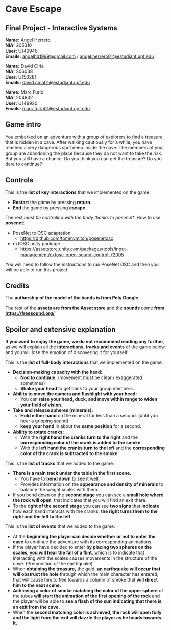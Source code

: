 # Cave Escape
##  Final Project - Interactive Systems<br />

**Name:** Àngel Herrero <br />
**NIA:** 205310<br />
**User:** U149946<br />
**Emails:** angelhd1999@gmail.com / angel.herrero01@estudiant.upf.edu<br />

**Name:** David Ciria <br />
**NIA:** 206038<br />
**User:** U150281<br />
**Emails:** david.ciria01@estudiant.upf.edu<br />

**Name:** Marc Furió <br />
**NIA:** 204832<br />
**User:** U149920<br />
**Emails:** marc.furio01@estudiant.upf.edu<br />

## Game intro
You embarked on an adventure with a group of explorers to find a treasure that is hidden in a cave. After walking cautiously for a while, you have reached a very dangerous spot deep inside the cave. The members of your group are abandoning the place because they do not want to take the risk. But you still have a chance. Do you think you can get the treasure? Do you dare to continue?

## Controls

This is the **list of key interactions** that we implemented on the game:<br />
 * **Restart** the game by pressing **return.**
 * **End** the game by pressing **escape.**
 
The rest **must be controlled* with the body thanks to posenet**.
How to use **posenet**:
* PoseNet to OSC adaptation
  * https://github.com/tommymitch/posenetosc 
* extOSC unity package
  * https://assetstore.unity.com/packages/tools/input-management/extosc-open-sound-control-72005

You will need to follow the instructions to run PoseNet OSC and then you will be able to run this project.

## Credits

The **authorship of the model of the hands is from Poly Google.**

The rest of the **assets are from the Asset store** and the **sounds** come **from https://freesound.org/**

## Spoiler and extensive explanation

**If you want to enjoy the game, we do not recommend reading any further**, as we will explain all the **interactions, tracks and events** of the game below, and you will lose the emotion of discovering it for yourself.

This is the **list of full-body interactions** that we implemented on the game:<br />
* **Decision-making capacity with the head:**
  * **Nod to continue.** (movement must be clear / exaggerated sometimes)
  * **Shake your head** to get back to your group members.
* **Ability to move the camera and flashlight with your head:** 
  * You can **raise your head, duck, and move within range to widen your field of vision.**
* **Take and release spheres (minerals):** 
  * **Hold either hand** on the mineral for less than a second. (until you hear a gripping sound)
  * **keep your hand** in about the **same position** for a second.
* **Ability to rotate cranks:**
  * With the **right hand the cranks turn to the right** and the **corresponding color of the crank is added to the smoke.**
  * With the **left hand the cranks turn to the left** and the **corresponding color of the crank is subtracted to the smoke**.

This is the **list of tracks** that we added to the game:<br />
* **There is a main track under the table in the first scene.**
  * You have to **bend down** to see it well.
  * Provides information on the **appearance and density of minerals** to balance the weight scales with them.
* If you bend down on the **second stage** you can see a **small hole where the rock will open**, that indicates that you will find an exit there.
* To the **right of the second stage** you can see **two signs** that **indicate** how each hand interacts with the cranks, **the right turns them to the right and the left to the left.**

This is the **list of events** that we added to the game:<br />
* At the **beginning the player can decide whether or not to enter the cave** to continue the adventure with its corresponding animations.
* If the player have decided to enter **by placing two spheres on the scales, you will hear the fall of a flint**, which is to indicate that interacting with the scales causes movements in the structure of the cave. (Premonition of the earthquake)
* When **obtaining the treasure,** the gold, **an earthquake will occur that will obstruct the hole** through which the main character has entered, that will cause him to flee towards a column of smoke that **will direct him to the next scene.**
* **Achieving a color of smoke matching the color of the upper sphere** of the tubes **will start the animation of the first opening of the rock** and the player will be able to **see a flash of the sun indicating that there is an exit from the cave.**
* When the **second matching color is achieved, the rock will open fully and the light from the exit will dazzle the player as he heads towards it.**

